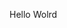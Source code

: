 Hello Wolrd







































































































































































































































































































































































































































































































































































































































































































































































































































































































































































































































































































































































































































































































































































































































































































































































































































































































































































































































































































































































































































































































































































































































































































































































































































































































































































































































































































































































































































































































